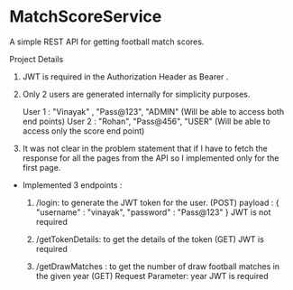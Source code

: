 # MatchScoreService
A simple REST API for getting football match scores.

Project Details

1. JWT is required in the Authorization Header as Bearer <Token>.
2. Only 2 users are generated internally for simplicity purposes.

   User 1 : "Vinayak" , "Pass@123", "ADMIN" (Will be able to access both end points)
   User 2 : "Rohan", "Pass@456", "USER" (Will be able to access only the score end point)

3. It was not clear in the problem statement that if I have to fetch the response for all the pages from the API so I implemented only for the first page.


   
* Implemented 3 endpoints :
   1. /login: to generate the JWT token for the user. (POST)
    payload : {
                    "username" : "vinayak",
                    "password" : "Pass@123"
              }
      JWT is not required



   2. /getTokenDetails: to get the details of the token (GET)
       JWT is required


   3. /getDrawMatches : to get the number of draw football matches in the given year (GET)
      Request Parameter: year
      JWT is required
